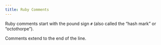 ```yaml
---
title: Ruby Comments
---
```


Ruby comments start with the pound sign `#` (also called the “hash mark” or “octothorpe”).

Comments extend to the end of the line.